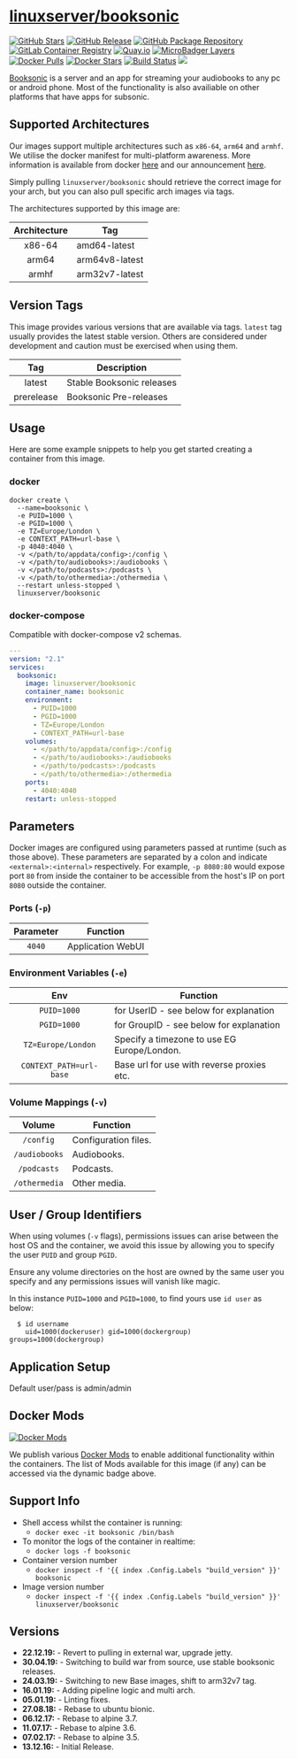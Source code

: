 # [linuxserver/booksonic](https://github.com/linuxserver/docker-booksonic)

[![GitHub Stars](https://img.shields.io/github/stars/linuxserver/docker-booksonic.svg?style=flat-square&color=E68523&logo=github&logoColor=FFFFFF)](https://github.com/linuxserver/docker-booksonic)
[![GitHub Release](https://img.shields.io/github/release/linuxserver/docker-booksonic.svg?style=flat-square&color=E68523&logo=github&logoColor=FFFFFF)](https://github.com/linuxserver/docker-booksonic/releases)
[![GitHub Package Repository](https://img.shields.io/static/v1.svg?style=flat-square&color=E68523&label=linuxserver.io&message=GitHub%20Package&logo=github&logoColor=FFFFFF)](https://github.com/linuxserver/docker-booksonic/packages)
[![GitLab Container Registry](https://img.shields.io/static/v1.svg?style=flat-square&color=E68523&label=linuxserver.io&message=GitLab%20Registry&logo=gitlab&logoColor=FFFFFF)](https://gitlab.com/Linuxserver.io/docker-booksonic/container_registry)
[![Quay.io](https://img.shields.io/static/v1.svg?style=flat-square&color=E68523&label=linuxserver.io&message=Quay.io)](https://quay.io/repository/linuxserver.io/booksonic)
[![MicroBadger Layers](https://img.shields.io/microbadger/layers/linuxserver/booksonic.svg?style=flat-square&color=E68523)](https://microbadger.com/images/linuxserver/booksonic "Get your own version badge on microbadger.com")
[![Docker Pulls](https://img.shields.io/docker/pulls/linuxserver/booksonic.svg?style=flat-square&color=E68523&label=pulls&logo=docker&logoColor=FFFFFF)](https://hub.docker.com/r/linuxserver/booksonic)
[![Docker Stars](https://img.shields.io/docker/stars/linuxserver/booksonic.svg?style=flat-square&color=E68523&label=stars&logo=docker&logoColor=FFFFFF)](https://hub.docker.com/r/linuxserver/booksonic)
[![Build Status](https://ci.linuxserver.io/view/all/job/Docker-Pipeline-Builders/job/docker-booksonic/job/master/badge/icon?style=flat-square)](https://ci.linuxserver.io/job/Docker-Pipeline-Builders/job/docker-booksonic/job/master/)
[![](https://lsio-ci.ams3.digitaloceanspaces.com/linuxserver/booksonic/latest/badge.svg)](https://lsio-ci.ams3.digitaloceanspaces.com/linuxserver/booksonic/latest/index.html)

[Booksonic](http://booksonic.org) is a server and an app for streaming your audiobooks to any pc or android phone. Most of the functionality is also availiable on other platforms that have apps for subsonic.

## Supported Architectures

Our images support multiple architectures such as `x86-64`, `arm64` and `armhf`. We utilise the docker manifest for multi-platform awareness. More information is available from docker [here](https://github.com/docker/distribution/blob/master/docs/spec/manifest-v2-2.md#manifest-list) and our announcement [here](https://blog.linuxserver.io/2019/02/21/the-lsio-pipeline-project/).

Simply pulling `linuxserver/booksonic` should retrieve the correct image for your arch, but you can also pull specific arch images via tags.

The architectures supported by this image are:

| Architecture | Tag |
| :----: | --- |
| x86-64 | amd64-latest |
| arm64 | arm64v8-latest |
| armhf | arm32v7-latest |

## Version Tags

This image provides various versions that are available via tags. `latest` tag usually provides the latest stable version. Others are considered under development and caution must be exercised when using them.

| Tag | Description |
| :----: | --- |
| latest | Stable Booksonic releases |
| prerelease | Booksonic Pre-releases |

## Usage

Here are some example snippets to help you get started creating a container from this image.

### docker

```
docker create \
  --name=booksonic \
  -e PUID=1000 \
  -e PGID=1000 \
  -e TZ=Europe/London \
  -e CONTEXT_PATH=url-base \
  -p 4040:4040 \
  -v </path/to/appdata/config>:/config \
  -v </path/to/audiobooks>:/audiobooks \
  -v </path/to/podcasts>:/podcasts \
  -v </path/to/othermedia>:/othermedia \
  --restart unless-stopped \
  linuxserver/booksonic
```


### docker-compose

Compatible with docker-compose v2 schemas.

```yaml
---
version: "2.1"
services:
  booksonic:
    image: linuxserver/booksonic
    container_name: booksonic
    environment:
      - PUID=1000
      - PGID=1000
      - TZ=Europe/London
      - CONTEXT_PATH=url-base
    volumes:
      - </path/to/appdata/config>:/config
      - </path/to/audiobooks>:/audiobooks
      - </path/to/podcasts>:/podcasts
      - </path/to/othermedia>:/othermedia
    ports:
      - 4040:4040
    restart: unless-stopped
```

## Parameters

Docker images are configured using parameters passed at runtime (such as those above). These parameters are separated by a colon and indicate `<external>:<internal>` respectively. For example, `-p 8080:80` would expose port `80` from inside the container to be accessible from the host's IP on port `8080` outside the container.

### Ports (`-p`)

| Parameter | Function |
| :----: | --- |
| `4040` | Application WebUI |


### Environment Variables (`-e`)

| Env | Function |
| :----: | --- |
| `PUID=1000` | for UserID - see below for explanation |
| `PGID=1000` | for GroupID - see below for explanation |
| `TZ=Europe/London` | Specify a timezone to use EG Europe/London. |
| `CONTEXT_PATH=url-base` | Base url for use with reverse proxies etc. |

### Volume Mappings (`-v`)

| Volume | Function |
| :----: | --- |
| `/config` | Configuration files. |
| `/audiobooks` | Audiobooks. |
| `/podcasts` | Podcasts. |
| `/othermedia` | Other media. |




## User / Group Identifiers

When using volumes (`-v` flags), permissions issues can arise between the host OS and the container, we avoid this issue by allowing you to specify the user `PUID` and group `PGID`.

Ensure any volume directories on the host are owned by the same user you specify and any permissions issues will vanish like magic.

In this instance `PUID=1000` and `PGID=1000`, to find yours use `id user` as below:

```
  $ id username
    uid=1000(dockeruser) gid=1000(dockergroup) groups=1000(dockergroup)
```

## Application Setup

Default user/pass is admin/admin

## Docker Mods
[![Docker Mods](https://img.shields.io/badge/dynamic/yaml?style=for-the-badge&color=E68523&label=mods&query=%24.mods%5B%27booksonic%27%5D.mod_count&url=https%3A%2F%2Fraw.githubusercontent.com%2Flinuxserver%2Fdocker-mods%2Fmaster%2Fmod-list.yml)](https://mods.linuxserver.io/?mod=booksonic "view available mods for this container.")

We publish various [Docker Mods](https://github.com/linuxserver/docker-mods) to enable additional functionality within the containers. The list of Mods available for this image (if any) can be accessed via the dynamic badge above.


## Support Info

* Shell access whilst the container is running:
  * `docker exec -it booksonic /bin/bash`
* To monitor the logs of the container in realtime:
  * `docker logs -f booksonic`
* Container version number
  * `docker inspect -f '{{ index .Config.Labels "build_version" }}' booksonic`
* Image version number
  * `docker inspect -f '{{ index .Config.Labels "build_version" }}' linuxserver/booksonic`

## Versions

* **22.12.19:** - Revert to pulling in external war, upgrade jetty.
* **30.04.19:** - Switching to build war from source, use stable booksonic releases.
* **24.03.19:** - Switching to new Base images, shift to arm32v7 tag.
* **16.01.19:** - Adding pipeline logic and multi arch.
* **05.01.19:** - Linting fixes.
* **27.08.18:** - Rebase to ubuntu bionic.
* **06.12.17:** - Rebase to alpine 3.7.
* **11.07.17:** - Rebase to alpine 3.6.
* **07.02.17:** - Rebase to alpine 3.5.
* **13.12.16:** - Initial Release.
